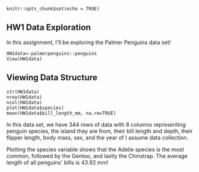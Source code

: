 
```{r setup, include=FALSE}
knitr::opts_chunk$set(echo = TRUE)
```

## HW1 Data Exploration

In this assignment, I'll be exploring the Palmer Penguins data set!

```{r penguins}
HW1data<-palmerpenguins::penguins
View(HW1data)
```

## Viewing Data Structure

```{r penguins structure}
str(HW1data)
nrow(HW1data)
ncol(HW1data)
plot(HW1data$species) 
mean(HW1data$bill_length_mm, na.rm=TRUE)
```
In this data set, we have 344 rows of data with 8 columns representing penguin species, the island they are from, their bill length and depth, their flipper length, body mass, sex, and the year of I assume data collection.

Plotting the species variable shows that the Adelie species is the most common, followed by the Gentoo, and lastly the Chinstrap. The average length of all penguins' bills is 43.92 mm!


